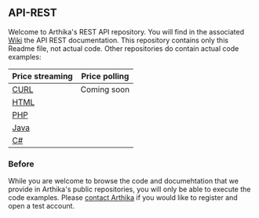 ## API-REST
Welcome to Arthika's REST API repository.
You will find in the associated [Wiki](https://github.com/Arthika/API-REST/wiki)
 the API REST documentation.
This repository contains only this Readme file, not actual code.
Other repositories do contain actual code examples:

| Price streaming  | Price polling |
| ------------- | ------------- |
| [CURL](https://github.com/Arthika/Price-Streaming-Curl)  | Coming soon  |
| [HTML](https://github.com/Arthika/Price-Streaming-html)  |   |
| [PHP](https://github.com/Arthika/Price-Streaming-Php)  |   |
| [Java](https://github.com/Arthika/Price-Streaming-Java)  |   |
| [C#](https://github.com/Arthika/Price-Streaming-C-)  |   |

### Before 
While you are welcome to browse the code and documehtation that we provide in Arthika's public repositories, you will only be able to execute the code examples. Please [contact Arthika](http://www.arthikatrading.com/contact/) if you would like to register and open a test account. 
